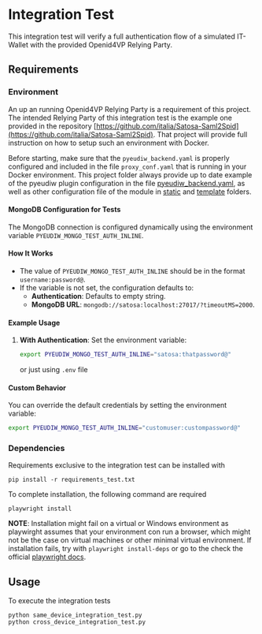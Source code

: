 # Integration Test

This integration test will verify a full authentication flow of a simulated IT-Wallet with the provided Openid4VP Relying Party.

## Requirements

### Environment

An up an running Openid4VP Relying Party is a requirement of this project.
The intended Relying Party of this integration test is the example one provided in the repository [https://github.com/italia/Satosa-Saml2Spid](https://github.com/italia/Satosa-Saml2Spid).
That project will provide full instruction on how to setup such an environment with Docker.

Before starting, make sure that the `pyeudiw_backend.yaml` is properly configured and included in the file `proxy_conf.yaml` that is running in your Docker environment.
This project folder always provide up to date example of the pyeudiw plugin configuration in the file [pyeudiw_backend.yaml](./pyeudiw_backend.yaml), as well as other configuration file of the module in [static](./static/) and [template](./template/) folders.

#### MongoDB Configuration for Tests

The MongoDB connection is configured dynamically using the environment variable `PYEUDIW_MONGO_TEST_AUTH_INLINE`.

#### How It Works
- The value of `PYEUDIW_MONGO_TEST_AUTH_INLINE` should be in the format `username:password@`.
- If the variable is not set, the configuration defaults to:
  - **Authentication**: Defaults to empty string.
  - **MongoDB URL**: `mongodb://satosa:localhost:27017/?timeoutMS=2000`.

#### Example Usage
1. **With Authentication**:
   Set the environment variable:
   ```bash
   export PYEUDIW_MONGO_TEST_AUTH_INLINE="satosa:thatpassword@"
   ```

   or just using `.env` file

#### Custom Behavior
You can override the default credentials by setting the environment variable:

```bash
export PYEUDIW_MONGO_TEST_AUTH_INLINE="customuser:custompassword@"
```

### Dependencies

Requirements exclusive to the integration test can be installed with

    pip install -r requirements_test.txt

To complete installation, the following command are required

    playwright install

**NOTE**: Installation might fail on a virtual or Windows environment as playwirght assumes that your environment con run a browser, which might not be the case on virtual machines or other minimal virtual environment. If installation fails, try with `playwright install-deps` or go to the check the official [playwright docs](https://playwright.dev/python/docs/intro#installing-playwright-pytest).

## Usage

To execute the integration tests

    python same_device_integration_test.py
    python cross_device_integration_test.py
